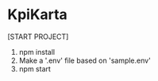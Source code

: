 # KpiKarta

[START PROJECT]
1) npm install
2) Make a '.env' file based on 'sample.env'
3) npm start
